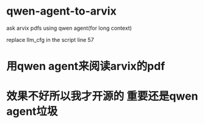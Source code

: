 # qwen-agent-to-arvix
ask arvix pdfs using qwen agent(for long context)

replace llm_cfg in the script line 57

# 用qwen agent来阅读arvix的pdf
# 效果不好所以我才开源的 重要还是qwen agent垃圾
